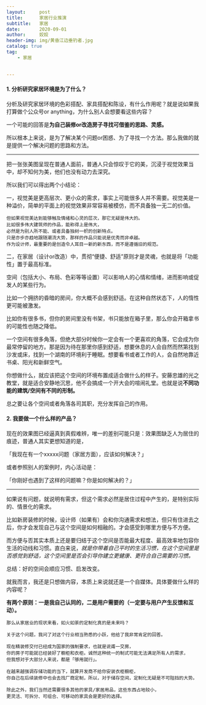 ```yaml
---
layout:     post
title:      家居行业推演
subtitle:   家居
date:       2020-09-01
author:     姣姣
header-img: img/黄昏江边垂钓者.jpg
catalog: true
tag:
    - 家居
     

---
```

#### 1. 分析研究家居环境是为了什么？

分析及研究家居环境的色彩搭配、家具搭配和陈设，有什么作用呢？就是说如果我打算做个公众号or anything，为什么别人会想要看这些内容？

一个可能的回答是**为自己装修or改造房子寻找可借鉴的思路、灵感。** 

所以根本上来说，是为了解决某个问题or困惑、为了寻找一个方法。那么我做的就是提供一个解决问题的思路和方法。

---

把一张张美图呈现在普通人面前，普通人只会惊叹于它的美，沉浸于视觉效果当中，却不知何为美，他们也没有动力去深究。

所以我们可以得出两个小结论：

一，视觉美是更高层次、更小众的需求，事实上可能很多人并不需要。视觉美是一种溢价，简单的平面上的视觉效果非常容易被模仿，而不具备独一无二的价值。

```
但如果视觉美达到能够触及情绪和心灵的层次，那它无疑是伟大的。
比如很多伟大建筑师的作品，能称得上是伟大，
必然是为别人所不能、或者具备独树一帜的创新特点。
只是亦步亦趋地跟随潮流大势，那样的作品只能说是优秀而非卓越。
作为设计师，最重要的是创造令人耳目一新的新东西，而不是遵循旧的规范。

```

二，在家居（设计or改造）中，贯彻“便捷、舒适”原则才是灵魂，也就是将「功能性」置于最高标准。

空间（包括大小、布局、色彩等等设置）可以影响人的心情和情绪，进而影响或促发人的某些行为。

比如一个拥挤的昏暗的房间，你大概不会感到舒适。在这种自然状态下，人的惰性更可能被激发。

比如你有很多书，但你的房间里没有书架，书只能放在箱子里，那么你会开箱拿书的可能性也随之降低。

一个空间有很多角落，但绝大部分时候你一定会有一个更喜欢的角落，它会成为你最常停留的地方。那是因为待在那里你感到舒适，想要休息的人会自然而然第找到沙发或床，找到一个湖南的环境利于睡眠。想要看书或者工作的人，会自然地靠近书桌、阳光和新鲜空气。

你想做什么，就应该把这个空间的环境布置成适合做什么的样子。安藤忠雄的光之教堂，就是适合安静地沉思，他不会搞成一个开大会的喧闹礼堂。也就是说**不同功能的建筑/空间有不同的形制。**

总之要让各个空间或者角落各司其职，充分发挥自己的作用。

#### 2. 我要做一个什么样的产品？

现在的效果图已经逼真到真假难辨，唯一的差别可能只是：效果图缺乏人为居住的痕迹，普通人其实更想知道的是，

「我现在有一个xxxxx问题（家居方面），应该如何解决？」

或者参照别人的案例时，内心活动是：

「你刚好也遇到了这样的问题嘛？你是如何解决的？」

---

如果说有问题，就说明有需求，但这个需求必然是居住过程中产生的，是特别实际的、情景化的需求。

比如新房装修的时候，设计师（如果有）会和你沟通需求和想法，但只有住进去之后，你才会发现自己与这个空间是如何相融的。才会感受到哪里方便与不方便。

而方便与否其实本质上还是要归结于这个空间是否能最大程度、最高效率地包容你生活的动线和习惯。直白来说，*就是你带着自己平时的生活习惯，在这个空间里是否感觉到舒适，这个空间里是否会引导你建立更健康、更符合自己需要的习惯。*

总结：好的空间会顺应习惯、启发改变。

就我而言，我还是只想做内容，本质上来说就还是一个自媒体。具体要做什么样的内容呢？

**有两个原则：一是我自己认同的，二是用户需要的（一定要与用户产生反馈和互动）。**

```
那么从家居业的现状来看，如火如荼的定制化真的是未来吗？

关于这个问题，我问了对这个行业相当熟悉的小跃，他给了我非常肯定的回答。

现在精装修交付已经成为国家的强制要求，也就是说甫一交房，
你的房子可能就已经装好了橱柜和衣柜。诚然这种统一的制式可能无法满足所有人的需求，
但我想对于大部分人来说，都是「够用就行」。

在越来越强调存储功能的当下，就算开发商不给你安装衣柜橱柜，
你自己在后续装修中也会去找厂商定制，所以，对于储存空间，定制化无疑是不可阻挡的大势。

除此之外，我们当然还需要很多其他的家具/家居用品，这些东西占地较小，
更灵活、可拆分、可组合、可移动的家具会是更好的选择。

```





